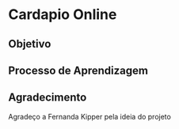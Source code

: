 # Cardapio Online

## Objetivo

## Processo de Aprendizagem

## Agradecimento

Agradeço a Fernanda Kipper pela ideia do projeto
